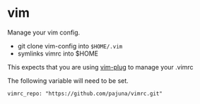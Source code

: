 # vim

Manage your vim config.

* git clone vim-config into `$HOME/.vim`
* symlinks vimrc into $HOME

This expects that you are using [vim-plug](https://github.com/junegunn/vim-plug) to manage your .vimrc

The following variable will need to be set.

```
vimrc_repo: "https://github.com/pajuna/vimrc.git"
```
